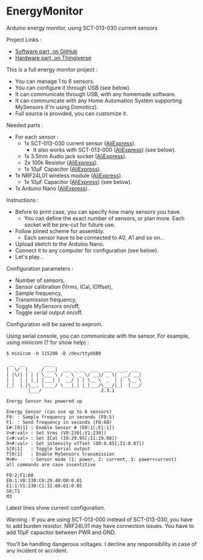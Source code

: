 # EnergyMonitor
Arduino energy monitor, using SCT-013-030 current sensors

Project Links :
* [Software part, on GitHub](https://github.com/BmdOnline/EnergyMonitor)
* [Hardware part, on Thingiverse](https://www.thingiverse.com/thing:3670139)

This is a full energy monitor project :
* You can manage 1 to 6 sensors.
* You can configure it through USB (see below).
* It can communicate through USB, with any homemade software.
* It can communicate with any Home Automation System supporting MySensors (I'm using Domoticz).
* Full source is provided, you can customize it.

Needed parts :
* For each sensor :
  * 1x SCT-013-030 current sensor ([AliExpress](https://www.aliexpress.com/wholesale?SearchText=SCT+013+030)).
      * It also works with SCT-013-000 ([AliExpress](https://www.aliexpress.com/wholesale?SearchText=SCT+013+000)) (see below).
  * 1x 3.5mm Audio jack socket ([AliExpress](https://www.aliexpress.com/wholesale?SearchText=3.5mm+Audio+jack+socket)).
  * 2x 100k Resistor ([AliExpress](https://www.aliexpress.com/wholesale?SearchText=100k+Resistor)).
  * 1x 10µF Capacitor ([AliExpress](https://www.aliexpress.com/wholesale?SearchText=10uF+Capacitor)).
* 1x NRF24L01 wireless module ([AliExpress](https://www.aliexpress.com/wholesale?SearchText=NRF24L01)).
  * 1x 10µF Capacitor ([AliExpress](https://www.aliexpress.com/wholesale?SearchText=10uF+Capacitor)) (see below).
* 1x Arduino Nano ([AliExpress](https://www.aliexpress.com/wholesale?SearchText=Arduino+Nano)).

Instructions :
* Before to print case, you can specify how many sensors you have.
  * You can define the exact number of sensors, or plan more. Each socket will be pre-cut for future use.
* Follow joined scheme for assembly.
  * Each sensor have to be connected to A0, A1 and so on...
* Upload sketch to the Arduino Nano.
* Connect it to any computer for configuration (see below).
* Let's play...

Configuration parameters :
  * Number of sensors,
  * Sensor calibration (Vrms, ICal, IOffset),
  * Sample frequency,
  * Transmission frequency,
  * Toggle MySensors on/off,
  * Toggle serial output on/off.

Configuration will be saved to eeprom.

Using serial console, you can communicate with the sensor.
For example, using minicom (? for show help) :
<pre><code>$ minicom -b 115200 -D /dev/ttyUSB0

 __  __       ____
|  \/  |_   _/ ___|  ___ _ __  ___  ___  _ __ ___
| |\/| | | | \___ \ / _ \ `_ \/ __|/ _ \| `__/ __|
| |  | | |_| |___| |  __/ | | \__ \  _  | |  \__ \
|_|  |_|\__, |____/ \___|_| |_|___/\___/|_|  |___/
        |___/                      2.3.1

Energy Sensor has powered up

Energy Sensor (can use up to 6 sensors)
F0:<val> : Sample frequency in seconds (F0:5)
F1:<val> : Send frequency in seconds (F0:60)
E#:[0|1] : Enable Sensor # (E0:1[;E1:1])
V<#:val> : Set Vrms (V0:230[;V1:230])
C<#:val> : Set ICal (I0:29.95[;I1:29.98])
O<#:val> : Set intensity offset (O0:0.05[;I1:0.07])
S[0|1]   : Toggle Serial output
T[0|1]   : Enable MySensors transmission
M<#>     : Sensor mode (1: power, 2: current, 3: power+current)
all commands are case insentitive

F0:2;F1:60
E0:1:V0:230:C0:29.40:O0:0.01
E1:1:V1:230:C1:32.00:O1:0.05
S0;T1
M3
</code></pre>

Latest lines show current configuration.

Warning :
If you are using SCT-013-000 instead of SCT-013-030, you have to add burden resistor.
NRF24L01 may have connection issues. You have to add 10µF capacitor between PWR and GND.

You'll be handling dangerous voltages.
I decline any responsibility in case of any incident or accident.

